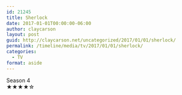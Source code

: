 ```yaml
---
id: 21245
title: Sherlock
date: 2017-01-01T00:00:00-06:00
author: claycarson
layout: post
guid: http://claycarson.net/uncategorized/2017/01/01/sherlock/
permalink: /timeline/media/tv/2017/01/01/sherlock/
categories:
  - TV
format: aside
---
```

<div class="media-details">Season 4</div>

<div class="media-creator"></div>

<div class="media-rating">★★★★☆</div>